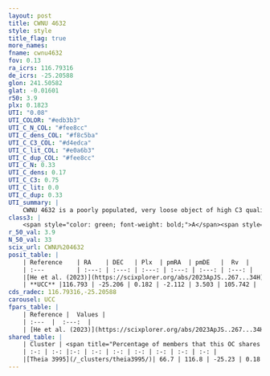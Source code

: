 ```yaml
---
layout: post
title: CWNU 4632
style: style
title_flag: true
more_names: 
fname: cwnu4632
fov: 0.13
ra_icrs: 116.79316
de_icrs: -25.20588
glon: 241.50582
glat: -0.01601
r50: 3.9
plx: 0.1823
UTI: "0.08"
UTI_COLOR: "#edb3b3"
UTI_C_N_COL: "#fee8cc"
UTI_C_dens_COL: "#f8c5ba"
UTI_C_C3_COL: "#d4edca"
UTI_C_lit_COL: "#e0a6b3"
UTI_C_dup_COL: "#fee8cc"
UTI_C_N: 0.33
UTI_C_dens: 0.17
UTI_C_C3: 0.75
UTI_C_lit: 0.0
UTI_C_dup: 0.33
UTI_summary: |
    CWNU 4632 is a poorly populated, very loose object of high C3 quality. It was recently reported in the literature.<br><br><span style="color: #99180f; font-weight: bold;">Warning: </span>This is possibly a duplicated object, which shares a significant percentage of members with at least one previously reported entry.
class3: |
    <span style="color: green; font-weight: bold;">A</span><span style="color: #FFC300; font-weight: bold;">B</span>
r_50_val: 3.9
N_50_val: 33
scix_url: CWNU%204632
posit_table: |
    | Reference    | RA    | DEC   | Plx  | pmRA  | pmDE   |  Rv  |
    | :---         | :---: | :---: | :---: | :---: | :---: | :---: |
    |[He et al. (2023)](https://scixplorer.org/abs/2023ApJS..267...34H) | 116.777 | -25.156 | 0.18 | -2.09 | 3.532 | 105.74 |
    | **UCC** |116.793 | -25.206 | 0.182 | -2.112 | 3.503 | 105.742 | 
cds_radec: 116.79316,-25.20588
carousel: UCC
fpars_table: |
    | Reference |  Values |
    | :---  |  :---:  |
    | [He et al. (2023)](https://scixplorer.org/abs/2023ApJS..267...34H) | `A0=1.05, m-M=13.45, logA=8.6` |
shared_table: |
    | Cluster | <span title="Percentage of members that this OC shares with the ones listed">%</span>   | RA   | DEC   | Plx   | pmRA  | pmDE  | Rv | UTI |
    | :-: | :-: |:-: | :-: | :-: | :-: | :-: | :-: | :-: |
    |[Theia 3995](/_clusters/theia3995/)| 66.7 | 116.8 | -25.23 | 0.18 | -2.12 | 3.49 | 105.74 |0.38 |
---
```

